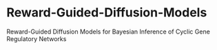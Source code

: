 # Reward-Guided-Diffusion-Models
Reward-Guided Diffusion Models for Bayesian Inference of Cyclic Gene Regulatory Networks
